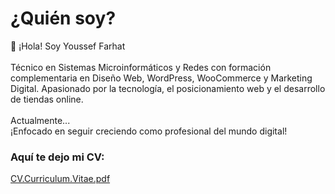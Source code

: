 # ¿Quién soy?

👋 ¡Hola! Soy Youssef Farhat<br><br>
Técnico en Sistemas Microinformáticos y Redes con formación complementaria en Diseño Web, WordPress, WooCommerce y Marketing Digital. Apasionado por la tecnología, el posicionamiento web y el desarrollo de tiendas online.<br><br>Actualmente...<br>¡Enfocado en seguir creciendo como profesional del mundo digital!

<h3>Aquí te dejo mi CV:</h3>

[CV.Curriculum.Vitae.pdf](https://github.com/user-attachments/files/19622358/CV.Curriculum.Vitae.pdf)
